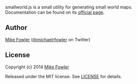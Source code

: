 smallworld.js is a small utility for generating small world maps. Documentation can be found on its [official page](http://mikefowler.me/smallworld.js).

## Author

[Mike Fowler](http://github.com/mikefowler) ([@michaelrfowler](http://twitter.com/michaelrfowler) on Twitter)

## License

Copyright (c) 2014 [Mike Fowler](http://github.com/mikefowler)

Released under the MIT license. See [LICENSE](https://github.com/mikefowler/smallworld.js/blob/master/LICENSE) for details.
